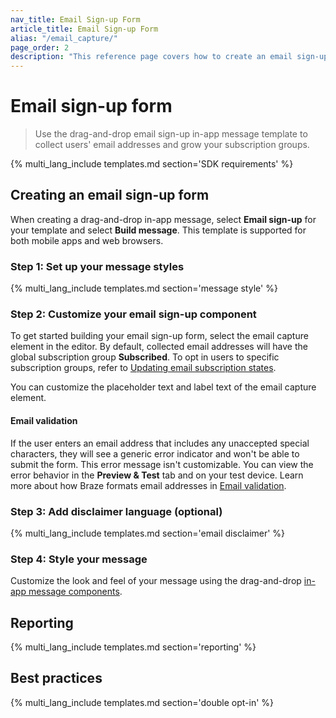 ```yaml
---
nav_title: Email Sign-up Form
article_title: Email Sign-up Form
alias: "/email_capture/"
page_order: 2
description: "This reference page covers how to create an email sign-up form with the in-app message drag-and-drop editor."
---
```


# Email sign-up form

> Use the drag-and-drop email sign-up in-app message template to collect users' email addresses and grow your subscription groups.

{% multi_lang_include templates.md section='SDK requirements' %}

## Creating an email sign-up form

When creating a drag-and-drop in-app message, select **Email sign-up** for your template and select **Build message**. This template is supported for both mobile apps and web browsers.

### Step 1: Set up your message styles

{% multi_lang_include templates.md section='message style' %}

### Step 2: Customize your email sign-up component

To get started building your email sign-up form, select the email capture element in the editor. By default, collected email addresses will have the global subscription group **Subscribed**. To opt in users to specific subscription groups, refer to [Updating email subscription states]({{site.baseurl}}/user_guide/message_building_by_channel/email/managing_user_subscriptions#updating-email-subscription-states).

You can customize the placeholder text and label text of the email capture element.

#### Email validation

If the user enters an email address that includes any unaccepted special characters, they will see a generic error indicator and won't be able to submit the form. This error message isn't customizable. You can view the error behavior in the **Preview & Test** tab and on your test device. Learn more about how Braze formats email addresses in [Email validation]({{site.baseurl}}/user_guide/message_building_by_channel/email/email_setup/email_validation/).

### Step 3: Add disclaimer language (optional)

{% multi_lang_include templates.md section='email disclaimer' %}

### Step 4: Style your message

Customize the look and feel of your message using the drag-and-drop [in-app message components][3].

## Reporting

{% multi_lang_include templates.md section='reporting' %}

## Best practices

{% multi_lang_include templates.md section='double opt-in' %}

[3]: {{site.baseurl}}/user_guide/message_building_by_channel/in-app_messages/drag_and_drop/style_settings/#message-components
